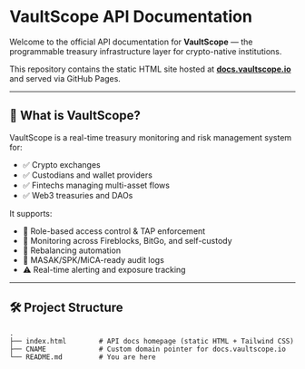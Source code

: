# VaultScope API Documentation

Welcome to the official API documentation for **VaultScope** — the programmable treasury infrastructure layer for crypto-native institutions.

This repository contains the static HTML site hosted at **[docs.vaultscope.io](https://docs.vaultscope.io)** and served via GitHub Pages.

---

## 🚀 What is VaultScope?

VaultScope is a real-time treasury monitoring and risk management system for:

- ✅ Crypto exchanges
- ✅ Custodians and wallet providers
- ✅ Fintechs managing multi-asset flows
- ✅ Web3 treasuries and DAOs

It supports:
- 🔐 Role-based access control & TAP enforcement
- 📡 Monitoring across Fireblocks, BitGo, and self-custody
- 🔄 Rebalancing automation
- 🧾 MASAK/SPK/MiCA-ready audit logs
- ⚠️ Real-time alerting and exposure tracking

---

## 🛠️ Project Structure

```shell
.
├── index.html        # API docs homepage (static HTML + Tailwind CSS)
├── CNAME             # Custom domain pointer for docs.vaultscope.io
└── README.md         # You are here
